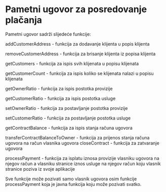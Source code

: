 # Pametni ugovor za posredovanje plačanja

Pametni ugovor sadrži slijedeće funkcije:

addCustomerAddress - funkcija za dodavanje klijenta u popis klijenta

removeCustomerAddress - funkcija za brisanje klijenta iz popisa klijenta

getCustomers - funkcija za ispis svih klijenata u popisu klijenata

getCustomerCount - funkcija za ispis koliko se klijenata nalazi u popisu klijenata

getOwnerRatio - funkcija za ispis postotka provizije

getCustomerRatio - funkcija za ispis postotka usluge

setOwnerRatio - funkcija za postavljanje postotka provizije

setCustomerRatio - funkcija za postavljanje postotka usluge

getContractBalance - funkcija za ispis stanja računa ugovora

transferContractBalanceToOwner - funkcija za prijenos stanja računa ugovora na račun vlasnika ugovora
closeContract - funkcija za zatvaranje ugovora

processPayment - funkcija za isplatu iznosa provizije vlasniku ugovora na njegov račun a vlasniku stranice iznos usluge na njegov račun koju vlasnik stranice poziva iz svoje aplikacije


Sve funkcije može pozivati samo vlasnik ugovora osim funkcije processPayment koja je javna funkcija koju može pozivati svatko.
